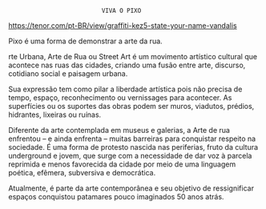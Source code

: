                               VIVA O PIXO
                                   
https://tenor.com/pt-BR/view/graffiti-kez5-state-your-name-vandalis


Pixo é uma forma de demonstrar a arte da rua.

rte Urbana, Arte de Rua ou Street Art é um movimento artístico cultural que acontece nas ruas das cidades, criando uma fusão entre arte, discurso, cotidiano social e paisagem urbana.

Sua expressão tem como pilar a liberdade artística pois não precisa de tempo, espaço, reconhecimento ou vernissages para acontecer. As superfícies ou os suportes das obras podem ser muros, viadutos, prédios, hidrantes, lixeiras ou ruínas.

Diferente da arte contemplada em museus e galerias, a Arte de rua enfrentou – e ainda enfrenta – muitas barreiras para conquistar respeito na sociedade. É uma forma de protesto nascida nas periferias, fruto da cultura underground e jovem, que surge com a necessidade de dar voz à parcela reprimida e menos favorecida da cidade por meio de uma linguagem poética, efêmera, subversiva e democrática.

Atualmente, é parte da arte contemporânea e seu objetivo de ressignificar espaços conquistou patamares pouco imaginados 50 anos atrás.
